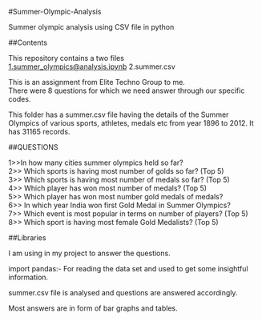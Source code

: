 #Summer-Olympic-Analysis  


Summer olympic analysis using CSV file in python  

##Contents 

This repository contains a two files  
1.summer_olympics@analysis.ipynb 
2.summer.csv  

This is an assignment from Elite Techno Group to me.  
There were 8 questions for which we need answer through our specific codes.  

This folder has a summer.csv file having the details of the Summer Olympics of various sports, athletes, medals etc from year 1896 to 2012. 
It has 31165 records.   

##QUESTIONS  

1>>In how many cities summer olympics held so far?  
2>> Which sports is having most number of golds so far? (Top 5)  
3>> Which sports is having most number of medals so far? (Top 5)  
4>> Which player has won most number of medals? (Top 5)   
5>> Which player has won most number gold medals of medals?  
6>> In which year India won first Gold Medal in Summer Olympics?  
7>> Which event is most popular in terms on number of players? (Top 5)  
8>> Which sport is having most female Gold Medalists? (Top 5)  

##Libraries

I am using in my project to answer the questions.

import pandas:- For reading the data set and used to get some insightful information.

summer.csv file is analysed and questions are answered accordingly. 

Most answers are in form of bar graphs and tables.
